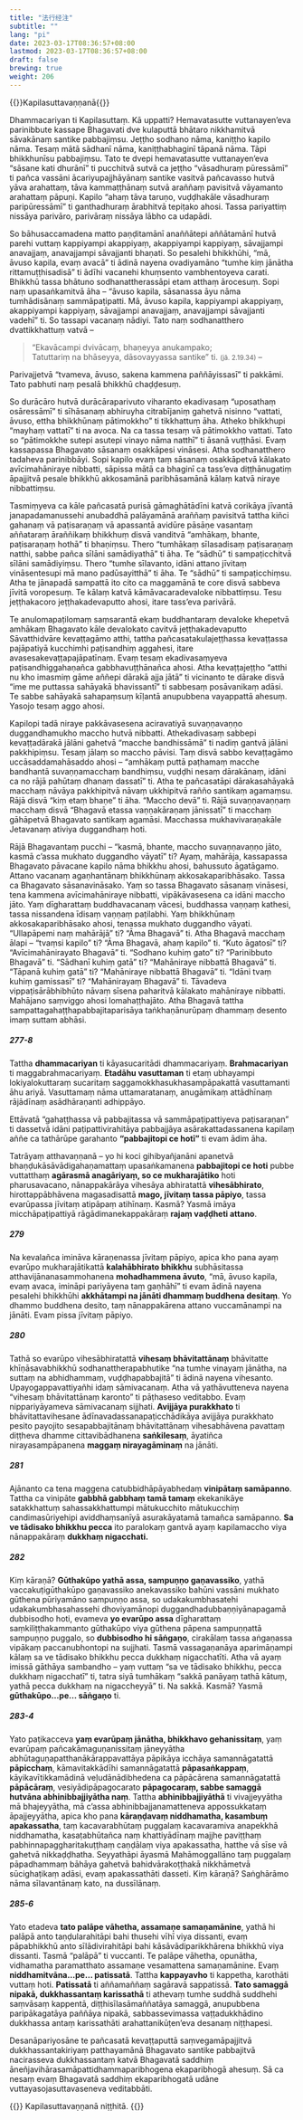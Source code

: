```yaml
---
title: "法行经注"
subtitle: ""
lang: "pi"
date: 2023-03-17T08:36:57+08:00
lastmod: 2023-03-17T08:36:57+08:00
draft: false
brewing: true
weight: 206
---
```


{{<subtitle>}}Kapilasuttavaṇṇanā{{</subtitle>}}

Dhammacariyan ti Kapilasuttaṃ. Kā uppatti? Hemavatasutte vuttanayen’eva parinibbute kassape Bhagavati dve kulaputtā bhātaro nikkhamitvā sāvakānaṃ santike pabbajiṃsu. Jeṭṭho sodhano nāma, kaniṭṭho kapilo nāma. Tesaṃ mātā sādhanī nāma, kaniṭṭhabhaginī tāpanā nāma. Tāpi bhikkhunīsu pabbajiṃsu. Tato te dvepi hemavatasutte vuttanayen’eva “sāsane kati dhurānī” ti pucchitvā sutvā ca jeṭṭho “vāsadhuraṃ pūressāmī” ti pañca vassāni ācariyupajjhāyānaṃ santike vasitvā pañcavasso hutvā yāva arahattaṃ, tāva kammaṭṭhānaṃ sutvā araññaṃ pavisitvā vāyamanto arahattaṃ pāpuṇi. Kapilo “ahaṃ tāva taruṇo, vuḍḍhakāle vāsadhuraṃ paripūressāmī” ti ganthadhuraṃ ārabhitvā tepiṭako ahosi. Tassa pariyattiṃ nissāya parivāro, parivāraṃ nissāya lābho ca udapādi.

So bāhusaccamadena matto paṇḍitamānī anaññātepi aññātamānī hutvā parehi vuttaṃ kappiyampi akappiyaṃ, akappiyampi kappiyaṃ, sāvajjampi anavajjaṃ, anavajjampi sāvajjanti bhaṇati. So pesalehi bhikkhūhi, “mā, āvuso kapila, evaṃ avacā” ti ādinā nayena ovadiyamāno “tumhe kiṃ jānātha rittamuṭṭhisadisā” ti ādīhi vacanehi khuṃsento vambhentoyeva carati. Bhikkhū tassa bhātuno sodhanattherassāpi etam atthaṃ ārocesuṃ. Sopi naṃ upasaṅkamitvā āha – “āvuso kapila, sāsanassa āyu nāma tumhādisānaṃ sammāpaṭipatti. Mā, āvuso kapila, kappiyampi akappiyaṃ, akappiyampi kappiyaṃ, sāvajjampi anavajjaṃ, anavajjampi sāvajjanti vadehī” ti. So tassapi vacanaṃ nādiyi. Tato naṃ sodhanatthero dvattikkhattuṃ vatvā –

> “Ekavācampi dvivācaṃ, bhaṇeyya anukampako;  
> Tatuttariṃ na bhāseyya, dāsovayyassa santike” ti. <small>(jā. 2.19.34)</small> –

Parivajjetvā “tvameva, āvuso, sakena kammena paññāyissasī” ti pakkāmi. Tato pabhuti naṃ pesalā bhikkhū chaḍḍesuṃ.

So durācāro hutvā durācāraparivuto viharanto ekadivasaṃ “uposathaṃ osāressāmī” ti sīhāsanaṃ abhiruyha citrabījaniṃ gahetvā nisinno “vattati, āvuso, ettha bhikkhūnaṃ pātimokkho” ti tikkhattuṃ āha. Atheko bhikkhupi “mayhaṃ vattatī” ti na avoca. Na ca tassa tesaṃ vā pātimokkho vattati. Tato so “pātimokkhe sutepi asutepi vinayo nāma natthī” ti āsanā vuṭṭhāsi. Evaṃ kassapassa Bhagavato sāsanaṃ osakkāpesi vināsesi. Atha sodhanatthero tadaheva parinibbāyi. Sopi kapilo evaṃ taṃ sāsanaṃ osakkāpetvā kālakato avīcimahāniraye nibbatti, sāpissa mātā ca bhaginī ca tass’eva diṭṭhānugatiṃ āpajjitvā pesale bhikkhū akkosamānā paribhāsamānā kālaṃ katvā niraye nibbattiṃsu.

Tasmiṃyeva ca kāle pañcasatā purisā gāmaghātādīni katvā corikāya jīvantā janapadamanussehi anubaddhā palāyamānā araññaṃ pavisitvā tattha kiñci gahanaṃ vā paṭisaraṇaṃ vā apassantā avidūre pāsāṇe vasantaṃ aññataraṃ āraññikaṃ bhikkhuṃ disvā vanditvā “amhākaṃ, bhante, paṭisaraṇaṃ hothā” ti bhaṇiṃsu. Thero “tumhākaṃ sīlasadisaṃ paṭisaraṇaṃ natthi, sabbe pañca sīlāni samādiyathā” ti āha. Te “sādhū” ti sampaṭicchitvā sīlāni samādiyiṃsu. Thero “tumhe sīlavanto, idāni attano jīvitaṃ vināsentesupi mā mano padūsayitthā” ti āha. Te “sādhū” ti sampaṭicchiṃsu. Atha te jānapadā sampattā ito cito ca maggamānā te core disvā sabbeva jīvitā voropesuṃ. Te kālaṃ katvā kāmāvacaradevaloke nibbattiṃsu. Tesu jeṭṭhakacoro jeṭṭhakadevaputto ahosi, itare tass’eva parivārā.

Te anulomapaṭilomaṃ saṃsarantā ekaṃ buddhantaraṃ devaloke khepetvā amhākaṃ Bhagavato kāle devalokato cavitvā jeṭṭhakadevaputto Sāvatthidvāre kevaṭṭagāmo atthi, tattha pañcasatakulajeṭṭhassa kevaṭṭassa pajāpatiyā kucchimhi paṭisandhiṃ aggahesi, itare avasesakevaṭṭapajāpatīnaṃ. Evaṃ tesaṃ ekadivasaṃyeva paṭisandhiggahaṇañca gabbhavuṭṭhānañca ahosi. Atha kevaṭṭajeṭṭho “atthi nu kho imasmiṃ gāme aññepi dārakā ajja jātā” ti vicinanto te dārake disvā “ime me puttassa sahāyakā bhavissantī” ti sabbesaṃ posāvanikaṃ adāsi. Te sabbe sahāyakā sahapaṃsuṃ kīḷantā anupubbena vayappattā ahesuṃ. Yasojo tesaṃ aggo ahosi.

Kapilopi tadā niraye pakkāvasesena aciravatiyā suvaṇṇavaṇṇo duggandhamukho maccho hutvā nibbatti. Athekadivasaṃ sabbepi kevaṭṭadārakā jālāni gahetvā “macche bandhissāmā” ti nadiṃ gantvā jālāni pakkhipiṃsu. Tesaṃ jālaṃ so maccho pāvisi. Taṃ disvā sabbo kevaṭṭagāmo uccāsaddamahāsaddo ahosi – “amhākaṃ puttā paṭhamaṃ macche bandhantā suvaṇṇamacchaṃ bandhiṃsu, vuḍḍhi nesaṃ dārakānaṃ, idāni ca no rājā pahūtaṃ dhanaṃ dassatī” ti. Atha te pañcasatāpi dārakasahāyakā macchaṃ nāvāya pakkhipitvā nāvaṃ ukkhipitvā rañño santikaṃ agamaṃsu. Rājā disvā “kiṃ etaṃ bhaṇe” ti āha. “Maccho devā” ti. Rājā suvaṇṇavaṇṇaṃ macchaṃ disvā “Bhagavā etassa vaṇṇakāraṇaṃ jānissatī” ti macchaṃ gāhāpetvā Bhagavato santikaṃ agamāsi. Macchassa mukhavivaraṇakāle Jetavanaṃ ativiya duggandhaṃ hoti.

Rājā Bhagavantaṃ pucchi – “kasmā, bhante, maccho suvaṇṇavaṇṇo jāto, kasmā c’assa mukhato duggandho vāyatī” ti? Ayaṃ, mahārāja, kassapassa Bhagavato pāvacane kapilo nāma bhikkhu ahosi, bahussuto āgatāgamo. Attano vacanaṃ agaṇhantānaṃ bhikkhūnaṃ akkosakaparibhāsako. Tassa ca Bhagavato sāsanavināsako. Yaṃ so tassa Bhagavato sāsanaṃ vināsesi, tena kammena avīcimahāniraye nibbatti, vipākāvasesena ca idāni maccho jāto. Yaṃ dīgharattaṃ buddhavacanaṃ vācesi, buddhassa vaṇṇaṃ kathesi, tassa nissandena īdisaṃ vaṇṇaṃ paṭilabhi. Yaṃ bhikkhūnaṃ akkosakaparibhāsako ahosi, tenassa mukhato duggandho vāyati. “Ullapāpemi naṃ mahārājā” ti? “Āma Bhagavā” ti. Atha Bhagavā macchaṃ ālapi – “tvaṃsi kapilo” ti? “Āma Bhagavā, ahaṃ kapilo” ti. “Kuto āgatosī” ti? “Avīcimahānirayato Bhagavā” ti. “Sodhano kuhiṃ gato” ti? “Parinibbuto Bhagavā” ti. “Sādhanī kuhiṃ gatā” ti? “Mahāniraye nibbattā Bhagavā” ti. “Tāpanā kuhiṃ gatā” ti? “Mahāniraye nibbattā Bhagavā” ti. “Idāni tvaṃ kuhiṃ gamissasī” ti? “Mahānirayaṃ Bhagavā” ti. Tāvadeva vippaṭisārābhibhūto nāvaṃ sīsena paharitvā kālakato mahāniraye nibbatti. Mahājano saṃviggo ahosi lomahaṭṭhajāto. Atha Bhagavā tattha sampattagahaṭṭhapabbajitaparisāya taṅkhaṇānurūpaṃ dhammaṃ desento imaṃ suttam abhāsi.

##### 277-8

Tattha **dhammacariyan** ti kāyasucaritādi dhammacariyaṃ. **Brahmacariyan** ti maggabrahmacariyaṃ. **Etadāhu vasuttaman** ti etaṃ ubhayampi lokiyalokuttaraṃ sucaritaṃ saggamokkhasukhasampāpakattā vasuttamanti āhu ariyā. Vasuttamaṃ nāma uttamaratanaṃ, anugāmikaṃ attādhīnaṃ rājādīnaṃ asādhāraṇanti adhippāyo.

Ettāvatā “gahaṭṭhassa vā pabbajitassa vā sammāpaṭipattiyeva paṭisaraṇan” ti dassetvā idāni paṭipattivirahitāya pabbajjāya asārakattadassanena kapilaṃ aññe ca tathārūpe garahanto **“pabbajitopi ce hotī”** ti evam ādim āha.

Tatrāyaṃ atthavaṇṇanā – yo hi koci gihibyañjanāni apanetvā bhaṇḍukāsāvādigahaṇamattaṃ upasaṅkamanena **pabbajitopi ce hoti** pubbe vuttatthaṃ **agārasmā anagāriyaṃ, so ce mukharajātiko** hoti pharusavacano, nānappakārāya vihesāya abhiratattā **vihesābhirato**, hirottappābhāvena magasadisattā **mago, jīvitaṃ tassa pāpiyo**, tassa evarūpassa jīvitaṃ atipāpaṃ atihīnaṃ. Kasmā? Yasmā imāya micchāpaṭipattiyā rāgādimanekappakāraṃ **rajaṃ vaḍḍheti attano**.

##### 279

Na kevalañca imināva kāraṇenassa jīvitaṃ pāpiyo, apica kho pana ayaṃ evarūpo mukharajātikattā **kalahābhirato bhikkhu** subhāsitassa atthavijānanasammohanena **mohadhammena āvuto**, “mā, āvuso kapila, evaṃ avaca, imināpi pariyāyena taṃ gaṇhāhī” ti evam ādinā nayena pesalehi bhikkhūhi **akkhātampi na jānāti dhammaṃ buddhena desitaṃ**. Yo dhammo buddhena desito, taṃ nānappakārena attano vuccamānampi na jānāti. Evam pissa jīvitaṃ pāpiyo.

##### 280

Tathā so evarūpo vihesābhiratattā **vihesaṃ bhāvitattānaṃ** bhāvitatte khīṇāsavabhikkhū sodhanattherapabhutike “na tumhe vinayaṃ jānātha, na suttaṃ na abhidhammaṃ, vuḍḍhapabbajitā” ti ādinā nayena vihesanto. Upayogappavattiyañhi idaṃ sāmivacanaṃ. Atha vā yathāvutteneva nayena “vihesaṃ bhāvitattānaṃ karonto” ti pāṭhaseso veditabbo. Evaṃ nippariyāyameva sāmivacanaṃ sijjhati. **Avijjāya purakkhato** ti bhāvitattavihesane ādīnavadassanapaṭicchādikāya avijjāya purakkhato pesito payojito sesapabbajitānaṃ bhāvitattānaṃ vihesabhāvena pavattaṃ diṭṭheva dhamme cittavibādhanena **saṅkilesaṃ**, āyatiñca nirayasampāpanena **maggaṃ nirayagāminaṃ** na jānāti.

##### 281

Ajānanto ca tena maggena catubbidhāpāyabhedaṃ **vinipātaṃ samāpanno**. Tattha ca vinipāte **gabbhā gabbhaṃ tamā tamaṃ** ekekanikāye satakkhattuṃ sahassakkhattumpi mātukucchito mātukucchiṃ candimasūriyehipi aviddhaṃsanīyā asurakāyatamā tamañca samāpanno. **Sa ve tādisako bhikkhu pecca** ito paralokaṃ gantvā ayaṃ kapilamaccho viya nānappakāraṃ **dukkhaṃ nigacchati.** 

##### 282

Kiṃ kāraṇā? **Gūthakūpo yathā assa, sampuṇṇo gaṇavassiko**, yathā vaccakuṭigūthakūpo gaṇavassiko anekavassiko bahūni vassāni mukhato gūthena pūriyamāno sampuṇṇo assa, so udakakumbhasatehi udakakumbhasahassehi dhoviyamānopi duggandhadubbaṇṇiyānapagamā dubbisodho hoti, evameva **yo evarūpo assa** dīgharattaṃ saṃkiliṭṭhakammanto gūthakūpo viya gūthena pāpena sampuṇṇattā sampuṇṇo puggalo, so **dubbisodho hi sāṅgaṇo**, cirakālaṃ tassa aṅgaṇassa vipākaṃ paccanubhontopi na sujjhati. Tasmā vassagaṇanāya aparimāṇampi kālaṃ sa ve tādisako bhikkhu pecca dukkhaṃ nigacchatīti. Atha vā ayaṃ imissā gāthāya sambandho – yaṃ vuttaṃ “sa ve tādisako bhikkhu, pecca dukkhaṃ nigacchatī” ti, tatra siyā tumhākaṃ “sakkā panāyaṃ tathā kātuṃ, yathā pecca dukkhaṃ na nigaccheyyā” ti. Na sakkā. Kasmā? Yasmā **gūthakūpo…pe… sāṅgaṇo** ti.

##### 283-4

Yato paṭikacceva **yaṃ evarūpaṃ jānātha, bhikkhavo gehanissitaṃ**, yaṃ evarūpaṃ pañcakāmaguṇanissitaṃ jāneyyātha abhūtaguṇapatthanākārappavattāya pāpikāya icchāya samannāgatattā **pāpicchaṃ**, kāmavitakkādīhi samannāgatattā **pāpasaṅkappaṃ**, kāyikavītikkamādinā veḷudānādibhedena ca pāpācārena samannāgatattā **pāpācāraṃ**, vesiyādipāpagocarato **pāpagocaraṃ, sabbe samaggā hutvāna abhinibbajjiyātha naṃ**. Tattha **abhinibbajjiyāthā** ti vivajjeyyātha mā bhajeyyātha, mā c’assa abhinibbajjanamatteneva appossukkataṃ āpajjeyyātha, apica kho pana **kāraṇḍavaṃ niddhamatha, kasambuṃ apakassatha**, taṃ kacavarabhūtaṃ puggalaṃ kacavaramiva anapekkhā niddhamatha, kasaṭabhūtañca naṃ khattiyādīnaṃ majjhe paviṭṭhaṃ pabhinnapaggharitakuṭṭhaṃ caṇḍālaṃ viya apakassatha, hatthe vā sīse vā gahetvā nikkaḍḍhatha. Seyyathāpi āyasmā Mahāmoggallāno taṃ puggalaṃ pāpadhammaṃ bāhāya gahetvā bahidvārakoṭṭhakā nikkhāmetvā sūcighaṭikaṃ adāsi, evaṃ apakassathāti dasseti. Kiṃ kāraṇā? Saṅghārāmo nāma sīlavantānaṃ kato, na dussīlānaṃ.

##### 285-6

Yato etadeva **tato palāpe vāhetha, assamaṇe samaṇamānine**, yathā hi palāpā anto taṇḍularahitāpi bahi thusehi vīhī viya dissanti, evaṃ pāpabhikkhū anto sīlādivirahitāpi bahi kāsāvādiparikkhārena bhikkhū viya dissanti. Tasmā “palāpā” ti vuccanti. Te palāpe vāhetha, opunātha, vidhamatha paramatthato assamaṇe vesamattena samaṇamānine. Evaṃ **niddhamitvāna…pe… patissatā**. Tattha **kappayavho** ti kappetha, karothāti vuttaṃ hoti. **Patissatā** ti aññamaññaṃ sagāravā sappatissā. **Tato samaggā nipakā, dukkhassantaṃ karissathā** ti athevaṃ tumhe suddhā suddhehi saṃvāsaṃ kappentā, diṭṭhisīlasāmaññatāya samaggā, anupubbena paripākagatāya paññāya nipakā, sabbassevimassa vaṭṭadukkhādino dukkhassa antaṃ karissathāti arahattanikūṭen’eva desanaṃ niṭṭhapesi.

Desanāpariyosāne te pañcasatā kevaṭṭaputtā saṃvegamāpajjitvā dukkhassantakiriyaṃ patthayamānā Bhagavato santike pabbajitvā nacirasseva dukkhassantaṃ katvā Bhagavatā saddhiṃ āneñjavihārasamāpattidhammaparibhogena ekaparibhogā ahesuṃ. Sā ca nesaṃ evaṃ Bhagavatā saddhiṃ ekaparibhogatā udāne vuttayasojasuttavaseneva veditabbāti.

{{<eof>}}
    Kapilasuttavaṇṇanā niṭṭhitā.
{{</eof>}}
